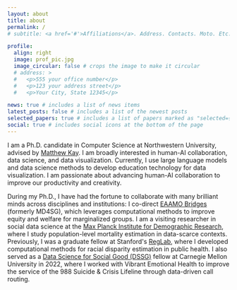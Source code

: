 ```yaml
---
layout: about
title: about
permalink: /
# subtitle: <a href='#'>Affiliations</a>. Address. Contacts. Moto. Etc.

profile:
  align: right
  image: prof_pic.jpg
  image_circular: false # crops the image to make it circular
  # address: >
  #   <p>555 your office number</p>
  #   <p>123 your address street</p>
  #   <p>Your City, State 12345</p>

news: true # includes a list of news items
latest_posts: false # includes a list of the newest posts
selected_papers: true # includes a list of papers marked as "selected={true}"
social: true # includes social icons at the bottom of the page
---
```


I am a Ph.D. candidate in Computer Science at Northwestern University, advised by [Matthew Kay](https://www.mjskay.com/). I am broadly interested in human-AI collaboration, data science, and data visualization. Currently, I use large language models and data science methods to develop education technology for data visualization. I am passionate about advancing human-AI collaboration to improve our productivity and creativity.

During my Ph.D., I have had the fortune to collaborate with many brilliant minds across disciplines and institutions: I co-direct [EAAMO Bridges](https://www.md4sg.com/) (formerly MD4SG), which leverages computational methods to improve equity and welfare for marginalized groups. I am a visiting researcher in social data science at the [Max Planck Institute for Demographic Research](https://www.demogr.mpg.de/en), where I study population-level mortality estimation in data-scarce contexts. Previously, I was a graduate fellow at Stanford's [RegLab](https://reglab.stanford.edu), where I developed computational methods for racial disparity estimation in public health. I also served as a [Data Science for Social Good (DSSG)](https://www.dssgfellowship.org/) fellow at Carnegie Mellon University in 2022, where I worked with Vibrant Emotional Health to improve the service of the 988 Suicide & Crisis Lifeline through data-driven call routing.

<!-- #### [C.V.](https://yccui.github.io/assets/pdf/cui_cv.pdf) -->

<!-- Link to your social media connections, too. This theme is set up to use [Font Awesome icons](http://fortawesome.github.io/Font-Awesome/) and [Academicons](https://jpswalsh.github.io/academicons/), like the ones below. Add your Facebook, Twitter, LinkedIn, Google Scholar, or just disable all of them. -->
